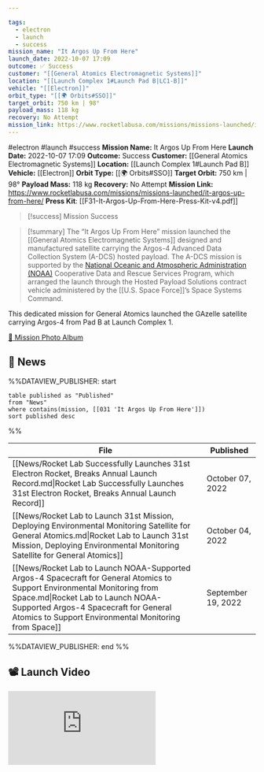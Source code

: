 ```yaml
---

tags:
  - electron
  - launch
  - success
mission_name: "It Argos Up From Here"
launch_date: 2022-10-07 17:09
outcome: ✅ Success
customer: "[[General Atomics Electromagnetic Systems]]"
location: "[[Launch Complex 1#Launch Pad B|LC1-B]]"
vehicle: "[[Electron]]"
orbit_type: "[[🌍 Orbits#SSO]]"
target_orbit: 750 km | 98°
payload_mass: 118 kg  
recovery: No Attempt
mission_link: https://www.rocketlabusa.com/missions/missions-launched/it-argos-up-from-here/
---
```


#electron #launch #success
**Mission Name:** It Argos Up From Here
**Launch Date:** 2022-10-07 17:09
**Outcome:** Success
**Customer:** [[General Atomics Electromagnetic Systems]]
**Location:** [[Launch Complex 1#Launch Pad B]]
**Vehicle:** [[Electron]]
**Orbit Type:** [[🌍 Orbits#SSO]]
**Target Orbit:** 750 km | 98°
**Payload Mass:** 118 kg
**Recovery:** No Attempt
**Mission Link:** https://www.rocketlabusa.com/missions/missions-launched/it-argos-up-from-here/
**Press Kit**: [[F31-It-Argos-Up-From-Here-Press-Kit-v4.pdf]]

>[!success] Mission Success

>[!summary]
The “It Argos Up From Here” mission launched the [[General Atomics Electromagnetic Systems]] designed and manufactured satellite carrying the Argos-4 Advanced Data Collection System (A-DCS) hosted payload. The A-DCS mission is supported by the [National Oceanic and Atmospheric Administration (NOAA)](https://www.noaa.gov/) Cooperative Data and Rescue Services Program, which arranged the launch through the Hosted Payload Solutions contract vehicle administered by the [[U.S. Space Force]]’s Space Systems Command.
>
This dedicated mission for General Atomics launched the GAzelle satellite carrying Argos-4 from Pad B at Launch Complex 1.
>
[📸 Mission Photo Album](https://www.flickr.com/photos/rocketlab/albums/72177720302455707/)


## 📰 News
%%DATAVIEW_PUBLISHER: start
```
table published as "Published"
from "News"
where contains(mission, [[031 'It Argos Up From Here']])
sort published desc
```
%%

| File                                                                                                                                                                                                                                                             | Published          |
| ---------------------------------------------------------------------------------------------------------------------------------------------------------------------------------------------------------------------------------------------------------------- | ------------------ |
| [[News/Rocket Lab Successfully Launches 31st Electron Rocket, Breaks Annual Launch Record.md\|Rocket Lab Successfully Launches 31st Electron Rocket, Breaks Annual Launch Record]]                                                                               | October 07, 2022   |
| [[News/Rocket Lab to Launch 31st Mission, Deploying Environmental Monitoring Satellite for General Atomics.md\|Rocket Lab to Launch 31st Mission, Deploying Environmental Monitoring Satellite for General Atomics]]                                             | October 04, 2022   |
| [[News/Rocket Lab to Launch NOAA-Supported Argos-4 Spacecraft for General Atomics to Support Environmental Monitoring from Space.md\|Rocket Lab to Launch NOAA-Supported Argos-4 Spacecraft for General Atomics to Support Environmental Monitoring from Space]] | September 19, 2022 |

%%DATAVIEW_PUBLISHER: end %%

## 📽️ Launch Video

<div class="responsive-video">
<iframe src="https://www.youtube.com/embed/TffmQR1K04M" title="Rocket Lab&#39;s Electron - It Argos Up From Here Mission" frameborder="0" allow="accelerometer; autoplay; clipboard-write; encrypted-media; gyroscope; picture-in-picture; web-share" referrerpolicy="strict-origin-when-cross-origin" allowfullscreen></iframe>     
</div>
